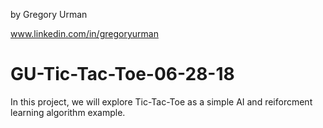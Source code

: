 by Gregory Urman

www.linkedin.com/in/gregoryurman



# GU-Tic-Tac-Toe-06-28-18



In this project, we will explore Tic-Tac-Toe as a simple AI and reiforcment learning algorithm example. 


